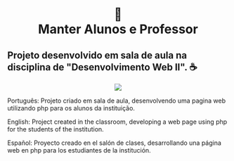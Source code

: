 <h1 align="center">
📄<br>Manter Alunos e Professor
</h1>

Projeto desenvolvido em sala de aula na disciplina de "Desenvolvimento Web II". ☕
--
<p align="center" width="100%">
    <a target="_blank" href="https://www.ifms.edu.br/campi/campus-corumba/cursos/graduacao/analise-e-desenvolvimento-de-sistemas"> <img src="https://user-images.githubusercontent.com/38086013/225340475-da5d1279-be4d-43b6-9f12-c698198f300a.png"> </a>
</p>


Português: Projeto criado em sala de aula, desenvolvendo uma pagina web utilizando php para os alunos da instituição.

English: Project created in the classroom, developing a web page using php for the students of the institution.

Español: Proyecto creado en el salón de clases, desarrollando una página web en php para los estudiantes de la institución.
